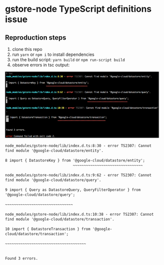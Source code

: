 # gstore-node TypeScript definitions issue

## Reproduction steps

1. clone this repo
2. run `yarn` or `npm i` to install dependencies
3. run the build script: `yarn build` or `npm run-script build`
4. observe errors in tsc output:

![tsc-output](tsc-output.png)

```
node_modules/gstore-node/lib/index.d.ts:8:30 - error TS2307: Cannot find module '@google-cloud/datastore/entity'.

8 import { DatastoreKey } from '@google-cloud/datastore/entity';
                               ~~~~~~~~~~~~~~~~~~~~~~~~~~~~~~~~

node_modules/gstore-node/lib/index.d.ts:9:62 - error TS2307: Cannot find module '@google-cloud/datastore/query'.

9 import { Query as DatastoreQuery, QueryFilterOperator } from '@google-cloud/datastore/query';
                                                               ~~~~~~~~~~~~~~~~~~~~~~~~~~~~~~~

node_modules/gstore-node/lib/index.d.ts:10:38 - error TS2307: Cannot find module '@google-cloud/datastore/transaction'.

10 import { DatastoreTransaction } from '@google-cloud/datastore/transaction';
                                        ~~~~~~~~~~~~~~~~~~~~~~~~~~~~~~~~~~~~~


Found 3 errors.
```
